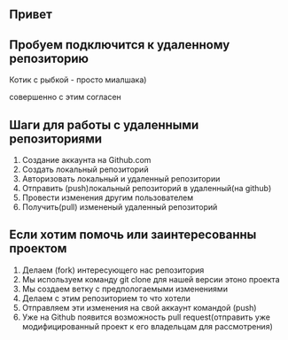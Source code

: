 ## Привет 
## Пробуем подключится к удаленному репозиторию
Котик с рыбкой - просто миалшака)

совершенно с этим согласен

## Шаги для работы с удаленными репозиториями 
1. Создание аккаунта на Github.com
2. Создать локальный репозиторий
3. Авторизовать локальный и удаленный репозитории
4. Отправить (push)локальный репозиторий в удаленный(на github) 
5. Провести изменения другим пользователем
6. Получить(pull) измененый удаленный репозиторий



## Если хотим помочь или заинтересованны проектом
1. Делаем (fork) интересующего нас репозитория 
2. Мы используем команду git clone для нашей версии этоно проекта
3. Мы создаем ветку с предпологаемыми изменениями 
4. Делаем с этим репозиторием то что хотели 
5. Отправляем эти изменения на свой аккаунт командой (push)
6. Уже на Github появится возможность pull request(отправить уже модифицированный проект к его владельцам для рассмотрения)

